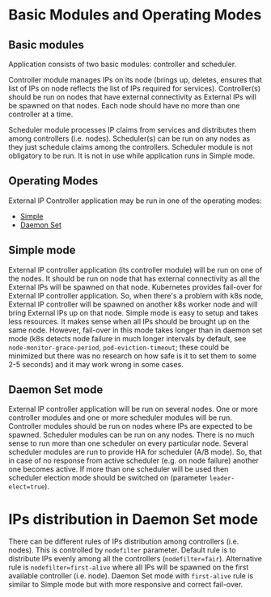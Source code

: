 Basic Modules and Operating Modes
=================================

## Basic modules

Application consists of two basic modules: controller and scheduler. 

Controller module manages IPs on its node (brings up, deletes, ensures that list
of IPs on node reflects the list of IPs required for services).
Controller(s) should be run on nodes that have external connectivity as
External IPs will be spawned on that nodes. Each node should have no more than
one controller at a time.

Scheduler module processes IP claims from services and distributes them among
controllers (i.e. nodes).
Scheduler(s) can be run on any nodes as they just schedule claims among the
controllers. Scheduler module is not obligatory to be run. It is not in use
while application runs in Simple mode.

## Operating Modes

External IP Controller application may be run in one of the operating modes:
* [Simple](#simple-mode)
* [Daemon Set](#daemon-set)

## Simple mode

External IP controller application (its controller module) will be run on one of
the nodes. It should be run on node that has external connectivity as all the
External IPs will be spawned on that node.
Kubernetes provides fail-over for External IP controller application. So, when
there's a problem with k8s node, External IP controller will be spawned on
another k8s worker node and will bring External IPs up on that node.
Simple mode is easy to setup and takes less resources. It makes sense when all
IPs should be brought up on the same node. However, fail-over in this mode takes
longer than in daemon set mode (k8s detects node failure in much longer
intervals by default, see `node-monitor-grace-period`, `pod-eviction-timeout`;
these could be minimized but there was no research on how safe is it to set them
to some 2-5 seconds) and it may work wrong in some cases.

## Daemon Set mode

External IP controller application will be run on several nodes. One or more
controller modules and one or more scheduler modules will be run. Controller
modules should be run on nodes where IPs are expected to be spawned. Scheduler
modules can be run on any nodes. There is no much sense to run more than one
scheduler on every particular node. Several scheduler modules are run to provide
HA for scheduler (A/B mode). So, that in case of no response from active
scheduler (e.g. on node failure) another one becomes active. If more than one
scheduler will be used then scheduler election mode should be switched on
(parameter `leader-elect=true`).

# IPs distribution in Daemon Set mode

There can be different rules of IPs distribution among controllers (i.e. nodes).
This is controlled by `nodefilter` parameter. Default rule is to distribute IPs
evenly among all the controllers (`nodefilter=fair`). Alternative rule is
`nodefilter=first-alive` where all IPs will be spawned on the first available
controller (i.e. node). Daemon Set mode with `first-alive` rule is similar to
Simple mode but with more responsive and correct fail-over.


